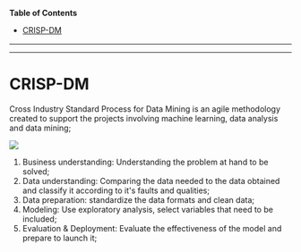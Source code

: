 **Table of Contents**

- [CRISP-DM](#crisp-dm)

<div style="margin:1rem"></div>

---
---

<div style="margin:2rem"></div>


# CRISP-DM

Cross Industry Standard Process for Data Mining is an agile methodology created to support the projects involving machine learning, data analysis and data mining;

![](https://i.imgur.com/mE0WT0e.jpg)

1. Business understanding: Understanding the problem at hand to be solved;
2. Data understanding: Comparing the data needed to the data obtained and classify it according to it's faults and qualities;
3. Data preparation: standardize the data formats and clean data;
4. Modeling: Use exploratory analysis, select variables that need to be included;
5. Evaluation & Deployment: Evaluate the effectiveness of the model and prepare to launch it;